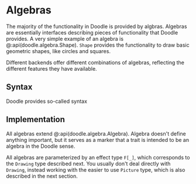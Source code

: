 # Algebras

The majority of the functionality in Doodle is provided by algbras. Algebras are essentially interfaces describing pieces of functionality that Doodle provides. A very simple example of an algebra is @:api(doodle.algebra.Shape). `Shape` provides the functionality to draw basic geometric shapes, like circles and squares.

Different backends offer different combinations of algebras, reflecting the different features they have available.


## Syntax

Doodle provides so-called syntax


## Implementation

All algebras extend @:api(doodle.algebra.Algebra). Algebra doesn't define anything important, but it serves as a marker that a trait is intended to be an algebra in the Doodle sense.

All algebras are parameterized by an effect type `F[_]`, which corresponds to the `Drawing` type described next. You usually don't deal directly with `Drawing`, instead working with the easier to use `Picture` type, which is also described in the next section.
